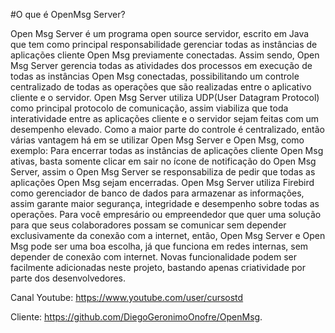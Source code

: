 #O que é OpenMsg Server?

Open Msg Server é um programa open source servidor, escrito em Java que tem
como principal responsabilidade gerenciar todas as instâncias de aplicações
cliente Open Msg previamente conectadas. Assim sendo, Open Msg Server gerencia todas
as atividades dos processos em execução de todas as instâncias Open Msg conectadas, 
possibilitando um controle centralizado de todas as operações que são realizadas entre
o aplicativo cliente e o servidor. Open Msg Server utiliza UDP(User Datagram Protocol) 
como principal protocolo de comunicação, assim viabiliza que toda interatividade
entre as aplicações cliente e o servidor sejam feitas com um desempenho elevado.
Como a maior parte do controle é centralizado, então várias vantagem há em se utilizar
Open Msg Server e Open Msg, como exemplo: Para encerrar todas as instâncias de aplicações 
cliente Open Msg ativas, basta somente clicar em sair no ícone de notificação do Open Msg Server,
assim o Open Msg Server se responsabiliza de pedir que todas as aplicações Open Msg sejam encerradas.
Open Msg Server utiliza Firebird como gerenciador de banco de dados para armazenar as informações, 
assim garante maior segurança, integridade e desempenho sobre todas as operações. Para você empresário
ou empreendedor que quer uma solução para que seus colaboradores possam se comunicar sem depender exclusivamente
da conexão com a internet, então, Open Msg Server e Open Msg pode ser uma boa escolha, já que funciona em redes
internas, sem depender de conexão com internet. Novas funcionalidade podem ser facilmente adicionadas neste projeto, 
bastando apenas criatividade por parte dos desenvolvedores.

Canal Youtube: https://www.youtube.com/user/cursostd

Cliente: https://github.com/DiegoGeronimoOnofre/OpenMsg. 
